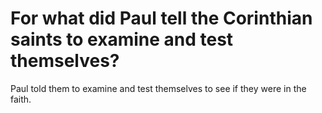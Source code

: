 # For what did Paul tell the Corinthian saints to examine and test themselves?

Paul told them to examine and test themselves to see if they were in the faith.
